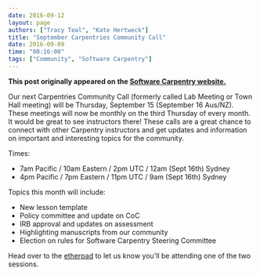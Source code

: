 ```yaml
---
date: 2016-09-12
layout: page
authors: ["Tracy Teal", "Kate Hertweck"]
title: "September Carpentries Community Call"
date: 2016-09-09
time: "00:16:00"
tags: ["Community", "Software Carpentry"]
---
```


<p><b>This post originally appeared on the <a href="https://software-carpentry.org/">Software Carpentry website.</a></b></p>

Our next Carpentries Community Call (formerly called Lab Meeting or 
Town Hall meeting) will be Thursday, September 15 (September 16 Aus/NZ). These meetings will now be 
monthly on the third Thursday of every month. It would be great to 
see instructors there! These calls are a great chance to connect with 
other Carpentry instructors and get updates and information on 
important and interesting topics for the community. 

Times: 
* 7am Pacific / 10am Eastern / 2pm UTC / 12am (Sept 16th) Sydney
* 4pm Pacific / 7pm Eastern / 11pm UTC / 9am (Sept 16th) Sydney

Topics this month will include:
* New lesson template
* Policy committee and update on CoC
* IRB approval and updates on assessment 
* Highlighting manuscripts from our community
* Election on rules for Software Carpentry Steering Committee

Head over to the [etherpad](http://pad.software-carpentry.org/community-call-2016-09-15) 
to let us know you'll be attending one of the two sessions.
